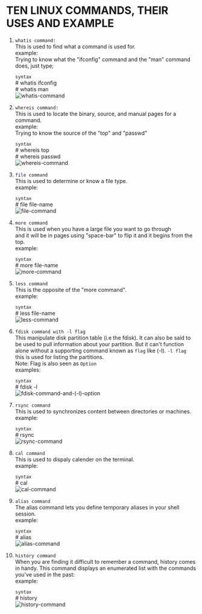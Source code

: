 # TEN LINUX COMMANDS, THEIR USES AND EXAMPLE
 
1. `whatis command:`     
        This is used to find what a command is used for. <br>
        example: <br> 
        Trying to know what the "ifconfig" command and the "man" command
        does, just type;
        <div>
        `syntax` <br>
        # whatis ifconfig <br>
        # whatis man
        </div>
        ![whatis-command](/exercise-2/image/whatis.jpg)

2. `whereis command:` <br>
        This is used to locate the binary, source, and manual pages for
        a command. <br>
        example: <br>
        Trying to know the source of the "top" and "passwd"
        <div> 
        `syntax` <br>
        # whereis top <br>
        # whereis passwd
        </div>
        ![whereis-command](/exercise-2/image/whereis.jpg)

3. `file command` <br>
        This is used to determine or know a file type. <br>
        example: <br>
        <div> 
        `syntax` <br>
        # file file-name
        </div>
        ![file-command](/exercise-2/image/file.jpg)

4. `more command` <br>
        This is used when you have a large file you want to go through<br> and it will be in pages using "space-bar" to flip it and it begins from the top. <br>
        example: <br>
        <div>
        `syntax` <br>
        # more file-name
        </div>
        ![more-command](/exercise-2/image/more.jpg)

5. `less command` <br>
        This is the opposite of the "more command". <br>
        example: <br>
        <div>
        `syntax` <br>
        # less file-name
        </div>
        ![less-command](/exercise-2/image/less.jpg)

6. `fdisk command with -l flag` <br>
        This manipulate disk partition table (i.e the fdisk).
        It can also be said to be used to pull information about your
        partition. But it can't function alone without a supporting command known as `flag` like (-l). `-l flag` this is used 
        for listing the partitions. <br>
        Note: Flag is also seen as `Option` <br>
        examples: <br>
        <div>
        `syntax` <br>
        # fdisk -l
        </div>
        ![fdisk-command-and-(-l)-option](/exercise-2/image/fdisk.jpg)

7. `rsync command` <br>
        This is used to synchronizes content between directories or machines. <br>
        example: <br>
        <div>
        `syntax` <br>
        # rsync 
        </div>
        ![rsync-command](/exercise-2/image/rsync.jpg)

8. `cal command` <br>
        This is used to dispaly calender on the terminal. <br>
        example: <br>
        <div>
        `syntax` <br>
        # cal
        </div>
        ![cal-command](/exercise-2/image/cal.jpg)

9. `alias command` <br>
        The alias command lets you define temporary aliases in your shell session. <br>
        example: <br>
        <div>
        `syntax` <br>
        # alias
        </div>
        ![alias-command](/exercise-2/image/alias.jpg)

10. `history command` <br>
        When you are finding it difficult to remember a command, history comes in handy. This command displays an enumerated list with the commands you’ve used in the past: <br>
        example: <br>
        <div>
        `syntax` <br>
        # history
        </div>
        ![history-command](/exercise-2/image/history.jpg)




        

